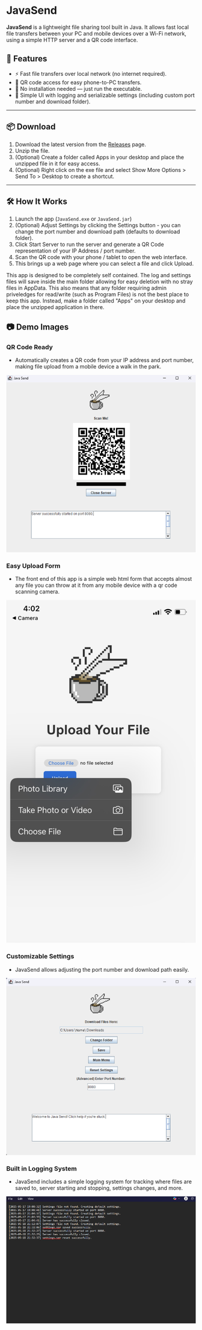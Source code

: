 # JavaSend

**JavaSend** is a lightweight file sharing tool built in Java. It allows fast local file transfers between your PC and mobile devices over a Wi-Fi network, using a simple HTTP server and a QR code interface.

## 🚀 Features

- ⚡ Fast file transfers over local network (no internet required).
- 📱 QR code access for easy phone-to-PC transfers.
- 🎯 No installation needed — just run the executable.
- 🧩 Simple UI with logging and serializable settings (including custom port number and download folder).

---

## 📦 Download

1. Download the latest version from the [Releases](https://github.com/nmthomson14/JavaSend/releases) page.
2. Unzip the file.
3. (Optional) Create a folder called Apps in your desktop and place the unzipped file in it for easy access.
4. (Optional) Right click on the exe file and select Show More Options > Send To > Desktop to create a shortcut. 

---

## 🛠️ How It Works

1. Launch the app (`JavaSend.exe` or `JavaSend.jar`)
2. (Optional) Adjust Settings by clicking the Settings button - you can change the port number and download path (defaults to download folder).
3. Click Start Server to run the server and generate a QR Code representation of your IP Address / port number.  
4. Scan the QR code with your phone / tablet to open the web interface.
5. This brings up a web page where you can select a file and click Upload.

This app is designed to be completely self contained. The log and settings files will save inside the main folder allowing for easy deletion with no stray files in AppData. This also means that any folder requiring admin priveledges for read/write (such as Program Files) is not the best place to keep this app. Instead, make a folder called "Apps" on your desktop and place the unzipped application in there.

## 📷 Demo Images

### QR Code Ready
- Automatically creates a QR code from your IP address and port number, making file upload from a mobile device a walk in the park.

![QR Code ready](ScanPage.png)

### Easy Upload Form
- The front end of this app is a simple web html form that accepts almost any file you can throw at it from any mobile device with a qr code scanning camera.

![QR Code ready](UploadForm.jpeg)

### Customizable Settings
- JavaSend allows adjusting the port number and download path easily.

![Customize Settings](Settings.png)

### Built in Logging System
- JavaSend includes a simple logging system for tracking where files are saved to, server starting and stopping, settings changes, and more.

![Logging System](Logs.png)


